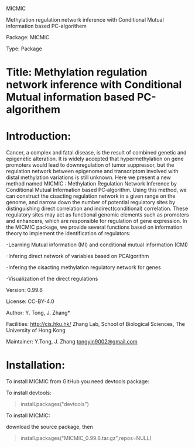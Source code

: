 MICMIC

Methylation regulation network inference with Conditional Mutual information based PC-algorithem

Package: MICMIC

Type: Package

# Title: Methylation regulation network inference with Conditional Mutual information based PC-algorithem

# Introduction: 
Cancer, a complex and fatal disease, is the result of combined genetic and epigenetic alteration. It is widely accepted that hypermethylation on gene promoters would lead to downregulation of tumor suppressor, but the regulation network between epigenome and transcriptom involved with distal methylation variations is still unknown. Here we present a new method named MICMIC : Methylation Regulation Network Inference by Conditional Mutual Information based PC‐algorithm. Using this method, we can construct the cisacting regulation network in a given range on the genome, and narrow down the number of potential regulatory sites by distinguishing direct correlation and indirect(conditional) correlation. These regulatory sites may act as functional genomic elements such as promoters and enhancers, which are responsible for regulation of gene expression. In the MICMIC package, we provide several functions based on information theory to implement the identification of regulators: 

-Learning Mutual information (MI) and conditional mutual information (CMI)

-Infering direct network of variables based on PCAlgorithm

-Infering the cisacting methylation regulatory network for genes

-Visualization of the direct regulations

Version: 0.99.6

License: CC-BY-4.0

Author: Y. Tong, J. Zhang*

Facilities: http://cis.hku.hk/ Zhang Lab, School of Biological Sciences, The University of Hong Kong

Maintainer: Y.Tong, J. Zhang tongyin9002@gmail.com


# Installation: 

To install MICMIC from GitHub you need devtools package:

To install devtools:

> install.packages("devtools")

To install MICMIC:

download the source package, then
> install.packages("MICMIC_0.99.6.tar.gz",repos=NULL)



